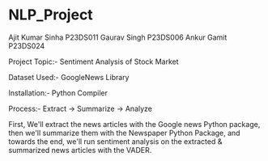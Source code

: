 # NLP_Project

Ajit Kumar Sinha  P23DS011
Gaurav Singh      P23DS006
Ankur Gamit       P23DS024

Project Topic:- 
Sentiment Analysis of Stock Market


Dataset Used:- 
GoogleNews Library


Installation:- 
Python Compiler

Process:-
Extract -> Summarize -> Analyze

First, We'll extract the news articles with the Google news Python package, then we'll summarize them with the Newspaper Python Package, and towards the end, we'll run sentiment analysis on the extracted & summarized news articles with the VADER.


